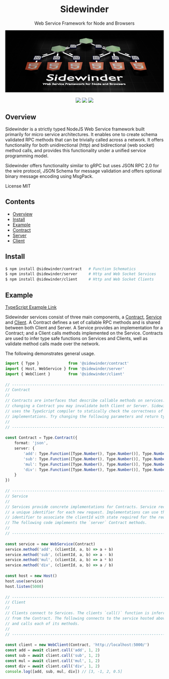 <div align='center'>

<h1>Sidewinder</h1>

<p>Web Service Framework for Node and Browsers</p>

<img src="https://github.com/sinclairzx81/sidewinder/blob/master/build/assets/sidewinder.png?raw=true" />

[<img src="https://img.shields.io/npm/v/@sidewinder/contract?label=%40sidewinder%2Fcontract">](https://www.npmjs.com/package/@sidewinder/contract) [<img src="https://img.shields.io/npm/v/@sidewinder/server?label=%40sidewinder%2Fserver">](https://www.npmjs.com/package/@sidewinder/server) [<img src="https://img.shields.io/npm/v/@sidewinder/client?label=%40sidewinder%2Fclient">](https://www.npmjs.com/package/@sidewinder/client)

</div>

## Overview

Sidewinder is a strictly typed NodeJS Web Service framework built primarily for micro service architectures. It enables one to create schema validated RPC methods that can be trivially called across a network. It offers functionality for both unidirectional (http) and bidirectional (web socket) method calls, and provides this functionality under a unified service programming model.

Sidewinder offers functionality similar to gRPC but uses JSON RPC 2.0 for the wire protocol, JSON Schema for message validation and offers optional binary message encoding using MsgPack.

License MIT

## Contents

- [Overview](#Overview)
- [Install](#Install)
- [Example](#Example)
- [Contract](libs/contract/readme.md)
- [Server](libs/server/readme.md)
- [Client](libs/client/readme.md)

## Install

```bash
$ npm install @sidewinder/contract   # Function Schematics
$ npm install @sidewinder/server     # Http and Web Socket Services
$ npm install @sidewinder/client     # Http and Web Socket Clients
```

## Example

[TypeScript Example Link](https://www.typescriptlang.org/play?#code/JYWwDg9gTgLgBAbzgFQJ5gKZwL5z-g-AMyghDgHIABAZ2ABMMB3YAO0agHoBjCVmKAENuMCgChQkWIjgAJCDRgAaOAHUMAIwDKGKADdg3LLhJlKtBszYdONXXt3jJ0eEnUaAwgBtgGfjkJiUnJqOkYWdl0eHz9RMTFOTjgAWlS09IzMrOyc3LychKSPPgFhGELCuGL+IREaOEEoLDYYXSJhDHqYAAtBeEYabihgDSxuQS8vQQ0vLBAMHoh6er44O31DToA6OAAhVDhK7l7WAHM2U4aqktr4VAgAVzgQQQO2PQmGPqwNCB6qmL+aBwHT6XQ7LSWCIcSoPOxdbpYNCYLRDYBgeC8cDAWZQOAwCBrGB9QwTLwHY4YbgAa3xiLgvCgTRErE6KyIcF+PUqklm834JL4NB2yCgFJO5zOdKwRAgkwgEUuYEagnmrSg9UE7DgTRgDygrHx6G2FUSKXyFstVut6XivFYimuNTKcAAvChjVtqqURAAKBBiAiyqAvGAALkoACsaHwKEpA-h1g4oBGA4E8BRBPR6BQI8iMFsAGIPVgiYB8X0AbXzWwAcg8QKMoL6AJQqGv1xu6VsAXXbns7TdbbYTgQoNAeGlzHswRZLZYr1YHDaHbZnBcH3ZbffXdZXW5H6coIAeXmnNeLpZg5dYVY7++ba-vXcfO+fq8P6Yo9GAenPnsvBdbyXWdN0fftQIfXsII3KCW0-PBsDEbAW3iM0bQwzCsOSSpQQMIxTSSPDNnqMBSAMRgGT4IYFmacA+ViQUHTgYMnR9GBhRBexNh1KkMF-DBKkEOAS2AABHB5mkYfhgCIXw8VYjBhG6OBWSYXiJM6GAdgASXojB+WJa8hQZLURLsOlgBoHlpOvOTdHxQlBBoGNuGAb5pQZQEYB0+g4BYf5FA8poJOAJo-NYnosBCyTFB2SpkHpWV5UVKjKN5AzYgRLAAAMk10HK2NuZ4Fm6JZhUI81sOqmqsjtIV4CTHj3TUtRNGIoxfW9W5UKaowtjVMr6F9TNszjOBfW4bzfJUQQVA0Fs3QAPiuABqTleu4-rBqWEaJynFRJum+hZvmxbXRW4Tkg2sQ+oLHbhooE8z0OqbfH4GaGjO5argAKhuu6BtK3bv1-cajvenyTq+jafuEpIFvqh14DKx0WuYOQFBgVsxFR7S4QwX07tQvGth8RQ-F9ABWAAGOnUMqWqmeZypvEhyq2ayqjWFZERHK4jYjE4xKxm8+ocvGSZW0Koh52Mw0rLgNgiF0cLKlMcgoqKsoRSSuUvAVC5ud5jj+a1u64DxjA-OmCAHCE7VJa8eolOOOAIA5YBTYeirEkZ5mA+wpHHTe2I3VUjH3E5-gupuMoVAoboYBgMAw0SA3JbxsNabpzgKFQ+1HSzPz3UEJhBC9rzIa2J2RuL8aAEYVAAJgLhq1kncOy4rzFvJrsk9snRuW7b5HnlPLvy8r0P+H7qWntPYe4FbsRC-6X9J57qvYjnrwRp-P8VCb5fR5jWYyYgU4q2LlR9pUZ6VAPntFrNSsAGYVGSY-m5UGmtipnsQA)

Sidewinder services consist of three main components, a [Contract](libs/contract/readme.md), [Service](libs/server/readme.md) and [Client](libs/client/readme.md). A Contract defines a set of callable RPC methods and is shared between both Client and Server. A Service provides an implementation for a Contract; and a Client calls methods implemented on the Service. Contracts are used to infer type safe functions on Services and Clients, well as validate method calls made over the network.

The following demonstrates general usage.

```typescript
import { Type }             from '@sidewinder/contract'
import { Host, WebService } from '@sidewinder/server'
import { WebClient }        from '@sidewinder/client'

// ---------------------------------------------------------------------------
// Contract
//
// Contracts are interfaces that describe callable methods on services. By 
// changing a Contract you may invalidate both Client or Server. Sidewinder
// uses the TypeScript compiler to statically check the correctness of both
// implementations. Try changing the following parameters and return types.
//
// ---------------------------------------------------------------------------

const Contract = Type.Contract({
    format: 'json',
    server: {
        'add': Type.Function([Type.Number(), Type.Number()], Type.Number()),
        'sub': Type.Function([Type.Number(), Type.Number()], Type.Number()),
        'mul': Type.Function([Type.Number(), Type.Number()], Type.Number()),
        'div': Type.Function([Type.Number(), Type.Number()], Type.Number()),
    }
})

// ---------------------------------------------------------------------------
// Service
//
// Services provide concrete implementations for Contracts. Service receive
// a unique identifier for each new request. Implementations can use this
// identifier to associate the clientId with state required for the request. 
// The following code implements the `server` Contract methods.
//
// ---------------------------------------------------------------------------

const service = new WebService(Contract)
service.method('add', (clientId, a, b) => a + b)
service.method('sub', (clientId, a, b) => a - b)
service.method('mul', (clientId, a, b) => a * b)
service.method('div', (clientId, a, b) => a / b)

const host = new Host()
host.use(service)
host.listen(5000)

// ---------------------------------------------------------------------------
// Client
//
// Clients connect to Services. The clients `call()` function is inferred
// from the Contract. The following connects to the service hosted above
// and calls each of its methods.
//
// ---------------------------------------------------------------------------

const client = new WebClient(Contract, 'http://localhost:5000/')
const add = await client.call('add', 1, 2)
const sub = await client.call('sub', 1, 2)
const mul = await client.call('mul', 1, 2)
const div = await client.call('div', 1, 2)
console.log([add, sub, mul, div]) // [3, -1, 2, 0.5]
```
